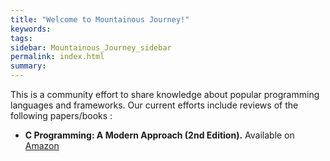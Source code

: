 ```yaml
---
title: "Welcome to Mountainous Journey!"
keywords:
tags:
sidebar: Mountainous_Journey_sidebar
permalink: index.html
summary:
---
```






This is a community effort to share knowledge about popular programming languages and frameworks. Our current efforts include reviews of the following papers/books :

- **C Programming: A Modern Approach (2nd Edition).** Available on [Amazon](https://www.amazon.fr/C-Programming-2e-K-King/dp/0393979504/ref=sr_1_1?__mk_fr_FR=%C3%85M%C3%85%C5%BD%C3%95%C3%91&dchild=1&keywords=C+Programming%3A+A+Modern+Approach&qid=1608726735&sr=8-1) 

  

